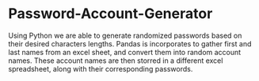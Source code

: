 # Password-Account-Generator
Using Python we are able to generate randomized passwords based on their desired characters lengths. Pandas is incorporates to gather first and last names from an excel sheet, and convert them into random account names. These account names are then storred in a different excel spreadsheet, along with their corresponding passwords.
